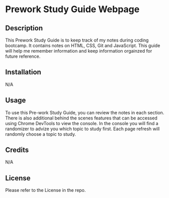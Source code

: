 # Prework Study Guide Webpage

## Description

This Prework Study Guide is to keep track of my notes during coding bootcamp.  It contains notes on HTML, CSS, Git and JavaScript.  This guide will help me remember information and keep information orgainzed for future reference.

## Installation

N/A

## Usage

To use this Pre-work Study Guide, you can review the notes in each section.  There is also additional behind the scenes features that can be accessed using Chrome DevTools to view the console.  In the console you will find a randomizer to advize you which topic to study first.  Each page refresh will randomly choose a topic to study.

## Credits

N/A

## License

Please refer to the License in the repo.
